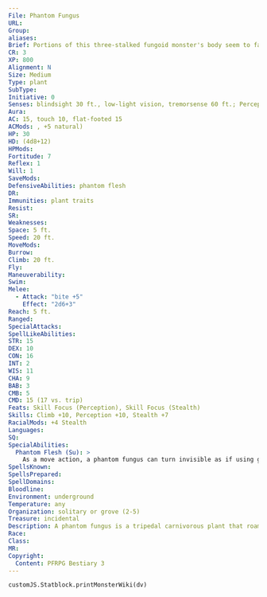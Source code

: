 ```yaml
---
File: Phantom Fungus
URL: 
Group: 
aliases: 
Brief: Portions of this three-stalked fungoid monster's body seem to fade in and out of sight. A large maw gapes along its entire front.
CR: 3
XP: 800
Alignment: N
Size: Medium
Type: plant
SubType: 
Initiative: 0
Senses: blindsight 30 ft., low-light vision, tremorsense 60 ft.; Perception +10
Aura: 
AC: 15, touch 10, flat-footed 15
ACMods: , +5 natural)
HP: 30
HD: (4d8+12)
HPMods: 
Fortitude: 7
Reflex: 1
Will: 1
SaveMods: 
DefensiveAbilities: phantom flesh
DR: 
Immunities: plant traits
Resist: 
SR: 
Weaknesses: 
Space: 5 ft.
Speed: 20 ft.
MoveMods: 
Burrow: 
Climb: 20 ft.
Fly: 
Maneuverability: 
Swim: 
Melee: 
  - Attack: "bite +5"
    Effect: "2d6+3"
Reach: 5 ft.
Ranged: 
SpecialAttacks: 
SpellLikeAbilities: 
STR: 15
DEX: 10
CON: 16
INT: 2
WIS: 11
CHA: 9
BAB: 3
CMB: 5
CMD: 15 (17 vs. trip)
Feats: Skill Focus (Perception), Skill Focus (Stealth)
Skills: Climb +10, Perception +10, Stealth +7
RacialMods: +4 Stealth
Languages: 
SQ: 
SpecialAbilities:
  Phantom Flesh (Su): >
    As a move action, a phantom fungus can turn invisible as if using greater invisibility (caster level 4th). A moment after it attacks with invisibility, the creature appears briefly as a semi-transparent version of its normal self. This allows any viewer with line of sight to the phantom fungus to pinpoint its location at the time of the attack (though if the creature moves after it attacks, opponents have to pinpoint it again). An opponent can ready an action to strike at the fungus when it momentarily appears, in which case the creature only has concealment instead of invisibility (20% miss chance). The fungus can turn completely visible as a move action, though it normally remains invisible all the time. If killed while invisible, it becomes visible 1d4 minutes later.
SpellsKnown: 
SpellsPrepared: 
SpellDomains: 
Bloodline: 
Environment: underground
Temperature: any
Organization: solitary or grove (2-5)
Treasure: incidental
Description: A phantom fungus is a tripedal carnivorous plant that roams the vast and deep underground caverns of the world. It wanders in search of food, using its rootlike feet to detect movement along the cavern floors and the sensitive tendrils surrounding its mouth to pinpoint prey.  its ability to vanish from sight. Stealthily patrolling the perimeters of caverns, a phantom fungus remains invisible until it is behind its prey, at which point it snaps at its victim with its vicious maw.  A phantom fungus prefers to ambush lone creatures. When it encounters a larger group, a phantom fungus often stalks prey for hours, waiting for the targets to spread out or make camp so that it may attack a single foe at its leisure. Though phantom fungi are not normally pack hunters, there are reports of groves working together to bring down larger foes. When faced with no other option than to attack multiple foes, a group of phantom fungi focuses its attacks on single targets. They prefer to attack noisier foes if possible-characters wearing heavy armor or those that make heavy use of loud attacks (such as bards or spellcasters) are preferred over quieter creatures.  The maw with which a phantom fungus attacks prey is lined with row upon row of sharp, jagged teeth that resemble pointed rocks more than actual fangs. This "mouth" is not used to feed, however, and does not attach to a digestive tract-it is nothing more than a gaping natural weapon. When a phantom fungus feeds, it does so by squatting down on its prey and infesting the corpse with thousands of feeding filaments that burrow through dead flesh to siphon away nutrients.  A typical phantom fungus is 6 feet tall and weighs 200 pounds. Although they prefer dwelling underground, they have been encountered above ground as well.
Race: 
Class: 
MR: 
Copyright:
  Content: PFRPG Bestiary 3
---
```

```dataviewjs
customJS.Statblock.printMonsterWiki(dv)
```
